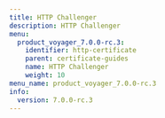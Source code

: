 ```yaml
---
title: HTTP Challenger
description: HTTP Challenger
menu:
  product_voyager_7.0.0-rc.3:
    identifier: http-certificate
    parent: certificate-guides
    name: HTTP Challenger
    weight: 10
menu_name: product_voyager_7.0.0-rc.3
info:
  version: 7.0.0-rc.3
---
```


